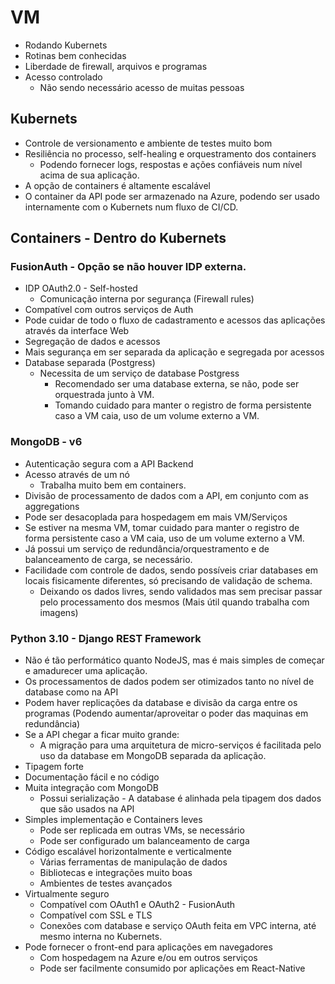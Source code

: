 # VM
- Rodando Kubernets 
- Rotinas bem conhecidas
- Liberdade de firewall, arquivos e programas
- Acesso controlado
    - Não sendo necessário acesso de muitas pessoas

## Kubernets
- Controle de versionamento e ambiente de testes muito bom
- Resiliência no processo, self-healing e orquestramento dos containers
    - Podendo fornecer logs, respostas e ações confiáveis num nível acima de sua aplicação.
- A opção de containers é altamente escalável
- O container da API pode ser armazenado na Azure, podendo ser usado internamente com o Kubernets num fluxo de CI/CD.

## Containers - Dentro do Kubernets
### FusionAuth - Opção se não houver IDP externa.
- IDP OAuth2.0 - Self-hosted 
    - Comunicação interna por segurança (Firewall rules)
- Compatível com outros serviços de Auth
- Pode cuidar de todo o fluxo de cadastramento e acessos das aplicações através da interface Web
- Segregação de dados e acessos
- Mais segurança em ser separada da aplicação e segregada por acessos
- Database separada (Postgress)
    - Necessita de um serviço de database Postgress
        - Recomendado ser uma database externa, se não, pode ser orquestrada junto à VM.
        - Tomando cuidado para manter o registro de forma persistente caso a VM caia, uso de um volume externo a VM.

### MongoDB - v6
- Autenticação segura com a API Backend 
- Acesso através de um nó 
    - Trabalha muito bem em containers.
- Divisão de processamento de dados com a API, em conjunto com as aggregations
- Pode ser desacoplada para hospedagem em mais VM/Serviços
- Se estiver na mesma VM, tomar cuidado para manter o registro de forma persistente caso a VM caia, uso de um volume externo a VM.
- Já possui um serviço de redundância/orquestramento e de balanceamento de carga, se necessário.
- Facilidade com controle de dados, sendo possíveis criar databases em locais fisicamente diferentes, só precisando de validação de schema.
    - Deixando os dados livres, sendo validados mas sem precisar passar pelo processamento dos mesmos (Mais útil quando trabalha com imagens)

### Python 3.10 - Django REST Framework
- Não é tão performático quanto NodeJS, mas é mais simples de começar e amadurecer uma aplicação.
- Os processamentos de dados podem ser otimizados tanto no nível de database como na API
- Podem haver replicações da database e divisão da carga entre os programas (Podendo aumentar/aproveitar o poder das maquinas em redundância)
- Se a API chegar a ficar muito grande:
    - A migração para uma arquitetura de micro-serviços é facilitada pelo uso da database em MongoDB separada da aplicação.
- Tipagem forte
- Documentação fácil e no código
- Muita integração com MongoDB
    - Possui serialização - A database é alinhada pela tipagem dos dados que são usados na API
- Simples implementação e Containers leves
    - Pode ser replicada em outras VMs, se necessário
    - Pode ser configurado um balanceamento de carga
- Código escalável horizontalmente e verticalmente
    - Várias ferramentas de manipulação de dados
    - Bibliotecas e integrações muito boas
    - Ambientes de testes avançados
- Virtualmente seguro
    - Compatível com OAuth1 e OAuth2 - FusionAuth
    - Compatível com SSL e TLS
    - Conexões com database e serviço OAuth feita em VPC interna, até mesmo interna no Kubernets.
- Pode fornecer o front-end para aplicações em navegadores 
    - Com hospedagem na Azure e/ou em outros serviços
    - Pode ser facilmente consumido por aplicações em React-Native